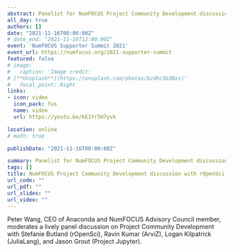 ```yaml
---
abstract: Panelist for NumFOCUS Project Community Development discussion.
all_day: true
authors: []
date: "2021-11-16T08:00:00Z"
# date_end: "2021-11-16T12:00:00Z"
event: 'NumFOCUS Supporter Summit 2021'
event_url: https://numfocus.org/2021-supporter-summit
featured: false
# image:
#   caption: 'Image credit: 
# [**Unsplash**](https://unsplash.com/photos/bzdhc5b3Bxs)'
#   focal_point: Right
links:
- icon: video
  icon_pack: fas
  name: video
  url: https://youtu.be/kE1Yr5H7yvk

location: online
# math: true

publishDate: "2021-11-16T00:00:00Z"

summary: Panelist for NumFOCUS Project Community Development discussion.
tags: []
title: NumFOCUS Project Community Development discussion with rOpenSci, ArviZ, JuliaLang, Project Jupyter, Anaconda
url_code: ""
url_pdf: ""
url_slides: ""
url_video: ""
---
```


Peter Wang, CEO of Anaconda and NumFOCUS Advisory Council member, moderates a lively panel discussion on Project Community Development with Stefanie Butland (rOpenSci), Ravin Kumar (ArviZ), Logan Kilpatrick (JuliaLang), and Jason Grout (Project Jupyter).


